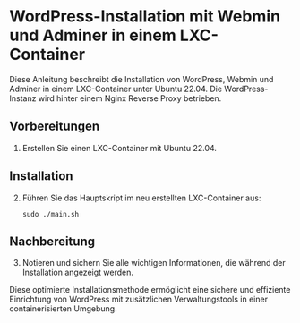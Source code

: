 <h1>WordPress-Installation mit Webmin und Adminer in einem LXC-Container</h1>
<p>Diese Anleitung beschreibt die Installation von WordPress, Webmin und Adminer in einem LXC-Container unter Ubuntu 22.04. Die WordPress-Instanz wird hinter einem Nginx Reverse Proxy betrieben.</p>

<h2>Vorbereitungen</h2>
<ol>
  <li>Erstellen Sie einen LXC-Container mit Ubuntu 22.04.</li>
</ol>

<h2>Installation</h2>
<ol start="2">
  <li>Führen Sie das Hauptskript im neu erstellten LXC-Container aus:
    <pre><code>sudo ./main.sh</code></pre>
  </li>
</ol>

<h2>Nachbereitung</h2>
<ol start="3">
  <li>Notieren und sichern Sie alle wichtigen Informationen, die während der Installation angezeigt werden.</li>
</ol>

<p>Diese optimierte Installationsmethode ermöglicht eine sichere und effiziente Einrichtung von WordPress mit zusätzlichen Verwaltungstools in einer containerisierten Umgebung.</p>

